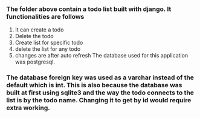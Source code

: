 ### The folder above contain a todo list built with django. It functionalities are follows
 1. It can create a todo
 2. Delete the todo
 3. Create list for specific todo
 4. delete the list for any todo
 5. changes are after auto refresh
    The database used for this application was postgresql.
    
### The database foreign key was used as a varchar instead of the default which is int. This is also because the database was built at first using sqlite3 and the way the todo connects to the list is by the todo name. Changing it to get by id would require extra working.
